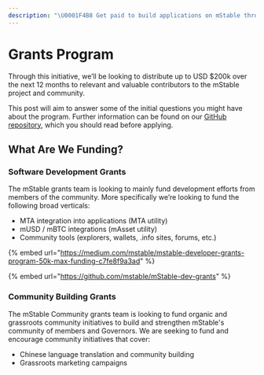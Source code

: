 ```yaml
---
description: "\U0001F4B8 Get paid to build applications on mStable through our grants programme"
---
```


# Grants Program

Through this initiative, we’ll be looking to distribute up to USD $200k over the next 12 months to relevant and valuable contributors to the mStable project and community.

This post will aim to answer some of the initial questions you might have about the program. Further information can be found on our [GitHub repository](http://github.com/mstable/dev-grants), which you should read before applying.

## What Are We Funding? <a id="7e66"></a>

### Software Development Grants

The mStable grants team is looking to mainly fund development efforts from members of the community. More specifically we’re looking to fund the following broad verticals:

* MTA integration into applications \(MTA utility\)
* mUSD / mBTC integrations \(mAsset utility\)
* Community tools \(explorers, wallets, .info sites, forums, etc.\)

{% embed url="https://medium.com/mstable/mstable-developer-grants-program-50k-max-funding-c7fe8f9a3ad" %}

{% embed url="https://github.com/mstable/mStable-dev-grants" %}

### Community Building Grants

The mStable Community grants team is looking to fund organic and grassroots community initiatives to build and strengthen mStable's community of members and Governors. We are seeking to fund and encourage community initiatives that cover:

* Chinese language translation and community building 
* Grassroots marketing campaigns



